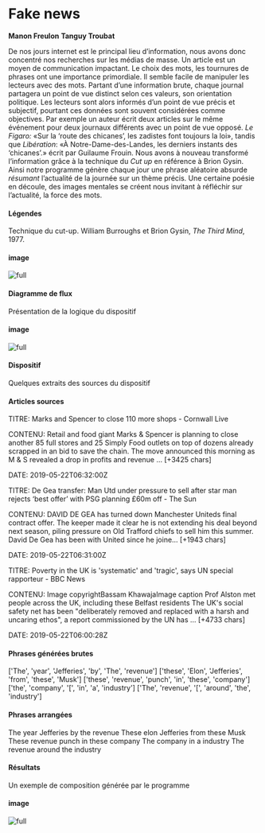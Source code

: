 # Fake news

**Manon Freulon**
**Tanguy Troubat**

De nos jours internet est le principal lieu d’information, nous avons donc concentré nos recherches sur les médias de masse. Un article est un moyen de communication impactant. Le choix des mots, les tournures de phrases ont une importance primordiale. Il semble facile de  manipuler les lecteurs avec des mots. Partant d’une information brute, chaque journal partagera un point de vue distinct selon ces valeurs, son orientation politique. 
Les lecteurs sont alors informés d’un point de vue précis et subjectif, pourtant ces données sont souvent considérées comme objectives. 
Par exemple un auteur écrit deux articles sur le même événement pour deux journaux différents avec un point de vue opposé. *Le Figaro:* «Sur la ‘route des chicanes’, les zadistes font toujours la loi», tandis que *Libération*:  «À Notre-Dame-des-Landes, les derniers instants des ‘chicanes’.» écrit par Guilaume Frouin. Nous avons à nouveau transformé l’information grâce à la technique du *Cut up* en référence à Brion Gysin. Ainsi notre programme génère chaque jour une phrase aléatoire absurde *résumant* l’actualité de la journée sur un thème précis. 
Une certaine poésie en découle, des images mentales se créent nous invitant à réfléchir sur l’actualité, la force des mots. 

#### Légendes
Technique du cut-up.
William Burroughs et Brion Gysin,  *The Third Mind*, 1977.

#### image

![full](http://localhost:3000/images/fakenews/cut-up-full.jpg)


#### Diagramme de flux 

Présentation de la logique du dispositif

#### image

![full](http://localhost:3000/images/fakenews/flowchart.svg)

#### Dispositif

Quelques extraits des sources du dispositif

#### Articles sources

TITRE: Marks and Spencer to close 110 more shops - Cornwall Live

CONTENU: Retail and food giant Marks & Spencer is planning to close another 85 full stores and 25 Simply Food outlets on top of dozens already scrapped in an bid to save the chain.
The move announced this morning as M & S revealed a drop in profits and revenue … [+3425 chars]

DATE: 2019-05-22T06:32:00Z

TITRE: De Gea transfer: Man Utd under pressure to sell after star man rejects ‘best offer’ with PSG planning £60m off - The Sun

CONTENU: DAVID DE GEA has turned down Manchester Uniteds final contract offer.
The keeper made it clear he is not extending his deal beyond next season, piling pressure on Old Trafford chiefs to sell him this summer. David De Gea has been with United since he joine… [+1943 chars]

DATE: 2019-05-22T06:31:00Z

TITRE: Poverty in the UK is 'systematic' and 'tragic', says UN special rapporteur - BBC News

CONTENU: Image copyrightBassam KhawajaImage caption
 Prof Alston met people across the UK, including these Belfast residents
The UK's social safety net has been "deliberately removed and replaced with a harsh and uncaring ethos", a report commissioned by the UN has … [+4733 chars]

DATE: 2019-05-22T06:00:28Z

#### Phrases générées brutes

['The', 'year', 'Jefferies', 'by', 'The', 'revenue']
['these', 'Elon', 'Jefferies', 'from', 'these', 'Musk']
['these', 'revenue', 'punch', 'in', 'these', 'company']
['the', 'company', '[', 'in', 'a', 'industry']
['The', 'revenue', '[', 'around', 'the', 'industry']

#### Phrases arrangées 

The year Jefferies by the revenue
These elon Jefferies from these Musk
These revenue punch in these company
The company in a industry
The revenue around the industry

#### Résultats

Un exemple de composition générée par le programme

#### image

![full](http://localhost:3000/images/fakenews/exemple_fakenews-full.jpg)
